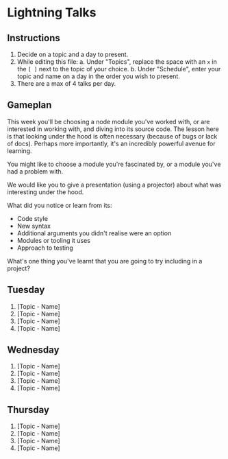 # Lightning Talks

## Instructions

1. Decide on a topic and a day to present.
2. While editing this file:
   a. Under "Topics", replace the space with an `x` in the `[ ]` next to the topic of your choice.
   b. Under "Schedule", enter your topic and name on a day in the order you wish to present.
3. There are a max of 4 talks per day.


## Gameplan

This week you'll be choosing a node module you've worked with, or are interested in working with, and diving into its source code. The lesson here is that looking under the hood is often necessary (because of bugs or lack of docs). Perhaps more importantly, it's an incredibly powerful avenue for learning.

You might like to choose a module you're fascinated by, or a module you've had a problem with. 

We would like you to give a presentation (using a projector) about what was interesting under the hood.

What did you notice or learn from its:
  - Code style
  - New syntax
  - Additional arguments you didn't realise were an option
  - Modules or tooling it uses
  - Approach to testing

What's one thing you've learnt that you are going to try including in a project?


## Tuesday

1. [Topic - Name]
2. [Topic - Name]
3. [Topic - Name]
4. [Topic - Name]

## Wednesday

1. [Topic - Name]
2. [Topic - Name]
3. [Topic - Name]
4. [Topic - Name]

## Thursday

1. [Topic - Name]
2. [Topic - Name]
3. [Topic - Name]
4. [Topic - Name]
